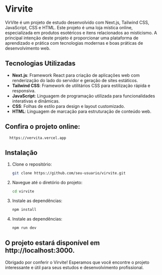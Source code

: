 # Virvite

VirVite é um projeto de estudo desenvolvido com Next.js, Tailwind CSS, JavaScript, CSS e HTML. Este projeto é uma loja mística online, especializada em produtos esotéricos e itens relacionados ao misticismo. A principal intenção deste projeto é proporcionar uma plataforma de aprendizado e prática com tecnologias modernas e boas práticas de desenvolvimento web.

## Tecnologias Utilizadas

- **Next.js**: Framework React para criação de aplicações web com renderização do lado do servidor e geração de sites estáticos.
- **Tailwind CSS**: Framework de utilitários CSS para estilização rápida e responsiva.
- **JavaScript**: Linguagem de programação utilizada para funcionalidades interativas e dinâmicas.
- **CSS**: Folhas de estilo para design e layout customizado.
- **HTML**: Linguagem de marcação para estruturação de conteúdo web.

## Confira o projeto online:
      https://vervita.vercel.app

## Instalação

1. Clone o repositório:

   ```bash
   git clone https://github.com/seu-usuario/virvite.git

2. Navegue até o diretório do projeto:

   ```bash
   cd virvite

3. Instale as dependências:

   ```bash
   npm install
3. Instale as dependências:

   ```bash
   npm run dev

## O projeto estará disponível em http://localhost:3000.

Obrigado por conferir o Virvite! Esperamos que você encontre o projeto interessante e útil para seus estudos e desenvolvimento profissional.




